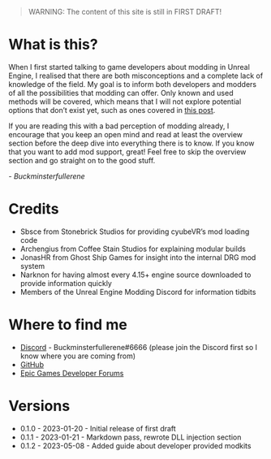 > WARNING: The content of this site is still in FIRST DRAFT! 

# What is this?
When I first started talking to game developers about modding in Unreal Engine, I realised that there are both misconceptions and a complete lack of knowledge of the field. My goal is to inform both developers and modders of all the possibilities that modding can offer. Only known and used methods will be covered, which means that I will not explore potential options that don’t exist yet, such as ones covered in [this post](https://forums.unrealengine.com/t/modding-data-driven-thoughts-how-to-best-accomplish/65495).

If you are reading this with a bad perception of modding already, I encourage that you keep an open mind and read at least the overview section before the deep dive into everything there is to know. If you know that you want to add mod support, great! Feel free to skip the overview section and go straight on to the good stuff.

*\- Buckminsterfullerene*

# Credits
- Sbsce from Stonebrick Studios for providing cyubeVR’s mod loading code
- Archengius from Coffee Stain Studios for explaining modular builds
- JonasHR from Ghost Ship Games for insight into the internal DRG mod system
- Narknon for having almost every 4.15+ engine source downloaded to provide information quickly
- Members of the Unreal Engine Modding Discord for information tidbits

# Where to find me
- [Discord](https://discord.gg/zVvsE9mEEa) - Buckminsterfullerene#6666 (please join the Discord first so I know where you are coming from)
- [GitHub](https://github.com/Buckminsterfullerene02)
- [Epic Games Developer Forums](https://dev.epicgames.com/community/profile/4an3/bobby459001)

# Versions
- 0.1.0 - 2023-01-20 - Initial release of first draft
- 0.1.1 - 2023-01-21 - Markdown pass, rewrote DLL injection section
- 0.1.2 - 2023-05-08 - Added guide about developer provided modkits
